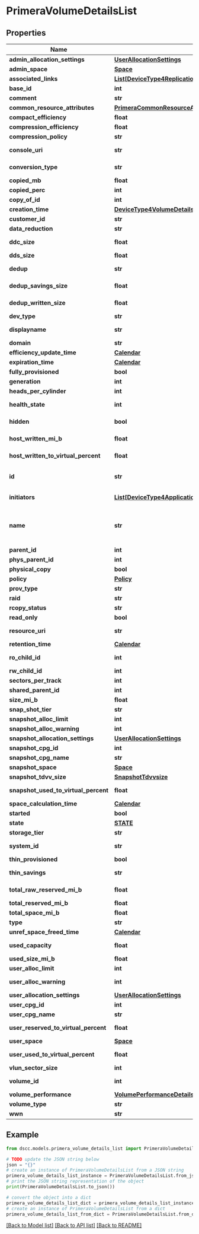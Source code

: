 # PrimeraVolumeDetailsList


## Properties

Name | Type | Description | Notes
------------ | ------------- | ------------- | -------------
**admin_allocation_settings** | [**UserAllocationSettings**](UserAllocationSettings.md) |  | [optional] 
**admin_space** | [**Space**](Space.md) |  | [optional] 
**associated_links** | [**List[DeviceType4ReplicationPartnerCommonFieldsAssociatedLinksInner]**](DeviceType4ReplicationPartnerCommonFieldsAssociatedLinksInner.md) | Associated Links | [optional] 
**base_id** | **int** | snapshot Tdvv Size | [optional] 
**comment** | **str** | Comments | [optional] 
**common_resource_attributes** | [**PrimeraCommonResourceAttributes**](PrimeraCommonResourceAttributes.md) |  | [optional] 
**compact_efficiency** | **float** | Compact Efficiency | [optional] 
**compression_efficiency** | **float** | Compression Efficiency | [optional] 
**compression_policy** | **str** | Compression Policy | [optional] 
**console_uri** | **str** | consoleUri for detailed storage object | [optional] 
**conversion_type** | **str** | Conversion Type of Volume | [optional] 
**copied_mb** | **float** | Copied MB | [optional] 
**copied_perc** | **int** | Copied Perecentage | [optional] 
**copy_of_id** | **int** | Copy of Id | [optional] 
**creation_time** | [**DeviceType4VolumeDetailsListCreationTime**](DeviceType4VolumeDetailsListCreationTime.md) |  | [optional] 
**customer_id** | **str** | customerId | [optional] 
**data_reduction** | **str** | Data Reduction type | [optional] 
**ddc_size** | **float** | Note, will be updated at most once in an hour | [optional] 
**dds_size** | **float** |  | [optional] 
**dedup** | **str** | Field to indicate Dedup status | [optional] 
**dedup_savings_size** | **float** | Note, will be updated at most once in an hour | [optional] 
**dedup_written_size** | **float** | Note, will be updated at most once in an hour | [optional] 
**dev_type** | **str** | Device Type &#x60;Filter&#x60; | [optional] 
**displayname** | **str** | Display name of the volume | [optional] 
**domain** | **str** | Domain of the volume | [optional] 
**efficiency_update_time** | [**Calendar**](Calendar.md) |  | [optional] 
**expiration_time** | [**Calendar**](Calendar.md) |  | [optional] 
**fully_provisioned** | **bool** |  | [optional] 
**generation** | **int** | generation &#x60;Filter, Sort&#x60; | [optional] 
**heads_per_cylinder** | **int** | Heads per Cylinder | [optional] 
**health_state** | **int** | Health status of the Volume. &#x60;Filter, Sort&#x60; | [optional] 
**hidden** | **bool** | Flag to know if the Volume is hidden or not | [optional] 
**host_written_mi_b** | **float** | Host written data size in MiB. | [optional] 
**host_written_to_virtual_percent** | **float** | Host written to virtual percent | [optional] 
**id** | **str** | UUID string uniquely identifying the storage system object. &#x60;Filter&#x60; | [optional] 
**initiators** | [**List[DeviceType4ApplicationSetDetailsInitiatorsInner]**](DeviceType4ApplicationSetDetailsInitiatorsInner.md) | Initiator details, this field is deprecated | [optional] 
**name** | **str** | A user friendly name to identify the storage system volume (resourceName). &#x60;Filter, Sort&#x60; | [optional] 
**parent_id** | **int** | Parent Id &#x60;Filter&#x60; | [optional] 
**phys_parent_id** | **int** | physical Parent Id | [optional] 
**physical_copy** | **bool** |  | [optional] 
**policy** | [**Policy**](Policy.md) |  | [optional] 
**prov_type** | **str** |  | [optional] 
**raid** | **str** | Raid | [optional] 
**rcopy_status** | **str** | RemoteCopy Status | [optional] 
**read_only** | **bool** |  | [optional] 
**resource_uri** | **str** | resourceUri for detailed volume object | [optional] 
**retention_time** | [**Calendar**](Calendar.md) |  | [optional] 
**ro_child_id** | **int** | RO child id. This field is deprecated. | [optional] 
**rw_child_id** | **int** | This field is deprecated. | [optional] 
**sectors_per_track** | **int** | Sector per Track | [optional] 
**shared_parent_id** | **int** | Shared Parent Id | [optional] 
**size_mi_b** | **float** | Size in MiB &#x60;Filter, Sort&#x60; | [optional] 
**snap_shot_tier** | **str** | Snapshot Tier | [optional] 
**snapshot_alloc_limit** | **int** | Snapshot alloc limit | [optional] 
**snapshot_alloc_warning** | **int** | Snapshot alloc Warning | [optional] 
**snapshot_allocation_settings** | [**UserAllocationSettings**](UserAllocationSettings.md) |  | [optional] 
**snapshot_cpg_id** | **int** | Snapshot CPG Id | [optional] 
**snapshot_cpg_name** | **str** | Snapshot CPG name | [optional] 
**snapshot_space** | [**Space**](Space.md) |  | [optional] 
**snapshot_tdvv_size** | [**SnapshotTdvvsize**](SnapshotTdvvsize.md) |  | [optional] 
**snapshot_used_to_virtual_percent** | **float** | Snapshot used to virtual percent | [optional] 
**space_calculation_time** | [**Calendar**](Calendar.md) |  | [optional] 
**started** | **bool** |  | [optional] 
**state** | [**STATE**](STATE.md) |  | [optional] 
**storage_tier** | **str** | Storage Tier | [optional] 
**system_id** | **str** | SystemUid/serialNumber of the array. | [optional] 
**thin_provisioned** | **bool** |  | [optional] 
**thin_savings** | **str** | Thin savings for the detailed volume object | [optional] 
**total_raw_reserved_mi_b** | **float** | Total Raw Reserved Space in MiB | [optional] 
**total_reserved_mi_b** | **float** | Description | [optional] 
**total_space_mi_b** | **float** | Total Space in MiB | [optional] 
**type** | **str** | type | [optional] 
**unref_space_freed_time** | [**Calendar**](Calendar.md) |  | [optional] 
**used_capacity** | **float** | Used volume capacity. &#x60;Filter, Sort&#x60; | [optional] 
**used_size_mi_b** | **float** | Used Size in MiB | [optional] 
**user_alloc_limit** | **int** | User alloc limit | [optional] 
**user_alloc_warning** | **int** | User alloc space limit warning | [optional] 
**user_allocation_settings** | [**UserAllocationSettings**](UserAllocationSettings.md) |  | [optional] 
**user_cpg_id** | **int** | User CPG Id &#x60;Filter&#x60; | [optional] 
**user_cpg_name** | **str** | User CPG Name | [optional] 
**user_reserved_to_virtual_percent** | **float** | User reseved to virtual percent | [optional] 
**user_space** | [**Space**](Space.md) |  | [optional] 
**user_used_to_virtual_percent** | **float** | User used to virtual percent | [optional] 
**vlun_sector_size** | **int** | VLUN sector size | [optional] 
**volume_id** | **int** | Numeric ID of the resource | [optional] 
**volume_performance** | [**VolumePerformanceDetails**](VolumePerformanceDetails.md) |  | [optional] 
**volume_type** | **str** | VV Type | [optional] 
**wwn** | **str** | Volume wwn. &#x60;Filter&#x60; | [optional] 

## Example

```python
from dscc.models.primera_volume_details_list import PrimeraVolumeDetailsList

# TODO update the JSON string below
json = "{}"
# create an instance of PrimeraVolumeDetailsList from a JSON string
primera_volume_details_list_instance = PrimeraVolumeDetailsList.from_json(json)
# print the JSON string representation of the object
print(PrimeraVolumeDetailsList.to_json())

# convert the object into a dict
primera_volume_details_list_dict = primera_volume_details_list_instance.to_dict()
# create an instance of PrimeraVolumeDetailsList from a dict
primera_volume_details_list_from_dict = PrimeraVolumeDetailsList.from_dict(primera_volume_details_list_dict)
```
[[Back to Model list]](../README.md#documentation-for-models) [[Back to API list]](../README.md#documentation-for-api-endpoints) [[Back to README]](../README.md)



